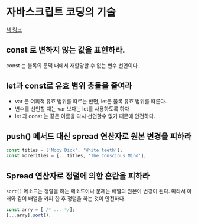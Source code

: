 # 자바스크립트 코딩의 기술


[책 링크](http://www.yes24.com/Product/Goods/85019231)


## const 로 변하지 않는 값을 표현하라.

const 는 블록의 문맥 내에서 재할당할 수 없는 변수 선언이다.

## let과 const로 유효 범위 충돌을 줄여라

- var 은 어휘적 유효 범위를 따르는 반면, let은 불록 유효 범위를 따른다. 
- 변수를 선언할 때는 var 보다는 let를 사용하도록 하자
- let 과 const 는 같은 이름을 다시 선언할수 없기 때문에 안전하다.

## push() 메서드 대신 spread 연산자로 원본 변경을 피하라

```js
const titles = ['Moby Dick', 'White teeth'];
const moreTitles = [...titles, 'The Conscious Mind'];
```

## Spread 연산자로 정렬에 의한 혼란을 피하라

`sort()` 메소드는 정렬을 하는 메소드이나 문제는 배열의 원본이 변경이 된다.
따라서 아래와 같이 배열을 카피 한 후 정렬을 하는 것이 안전하다.

```js
const arry = [ /* ... */];
[...arry].sort();
```